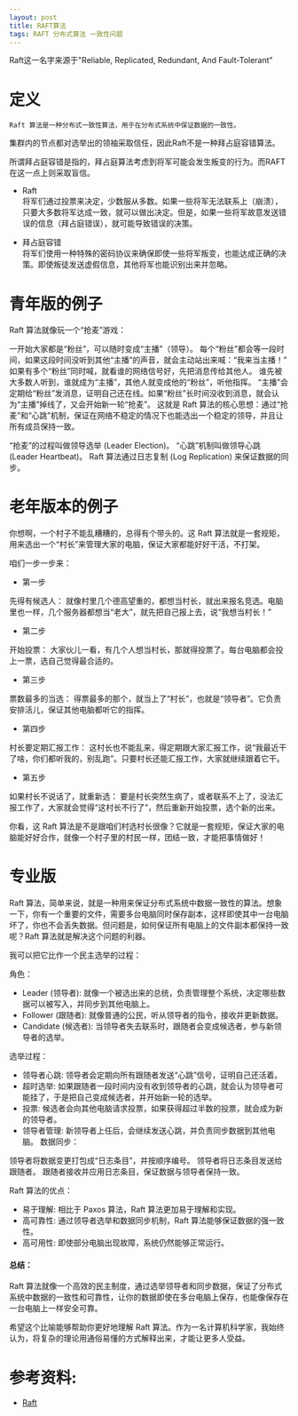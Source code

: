```yaml
---
layout: post
title: RAFT算法
tags: RAFT 分布式算法 一致性问题
--- 
```

Raft这一名字来源于"Reliable, Replicated, Redundant, And Fault-Tolerant"

# 定义

```
Raft 算法是一种分布式一致性算法，用于在分布式系统中保证数据的一致性。
```

集群内的节点都对选举出的领袖采取信任，因此Raft不是一种拜占庭容错算法。

所谓拜占庭容错是指的，拜占庭算法考虑到将军可能会发生叛变的行为。而RAFT在这一点上则采取盲信。

- Raft  
将军们通过投票来决定，少数服从多数。如果一些将军无法联系上（崩溃），只要大多数将军达成一致，就可以做出决定。但是，如果一些将军故意发送错误的信息（拜占庭错误），就可能导致错误的决策。

- 拜占庭容错  
将军们使用一种特殊的密码协议来确保即使一些将军叛变，也能达成正确的决策。即使叛徒发送虚假信息，其他将军也能识别出来并忽略。


# 青年版的例子
Raft 算法就像玩一个“抢麦”游戏：

一开始大家都是“粉丝”，可以随时变成“主播”（领导）。
每个“粉丝”都会等一段时间，如果这段时间没听到其他“主播”的声音，就会主动站出来喊：“我来当主播！”
如果有多个“粉丝”同时喊，就看谁的网络信号好，先把消息传给其他人。
谁先被大多数人听到，谁就成为“主播”，其他人就变成他的“粉丝”，听他指挥。
“主播”会定期给“粉丝”发消息，证明自己还在线。如果“粉丝”长时间没收到消息，就会认为“主播”掉线了，又会开始新一轮“抢麦”。
这就是 Raft 算法的核心思想：通过“抢麦”和“心跳”机制，保证在网络不稳定的情况下也能选出一个稳定的领导，并且让所有成员保持一致。

“抢麦”的过程叫做领导选举 (Leader Election)。
“心跳”机制叫做领导心跳 (Leader Heartbeat)。
Raft 算法通过日志复制 (Log Replication) 来保证数据的同步。


# 老年版本的例子
你想啊，一个村子不能乱糟糟的，总得有个带头的。这 Raft 算法就是一套规矩，用来选出一个“村长”来管理大家的电脑，保证大家都能好好干活，不打架。

咱们一步一步来：

- 第一步  

先得有候选人： 就像村里几个德高望重的，都想当村长，就出来报名竞选。电脑里也一样，几个服务器都想当“老大”，就先把自己报上去，说“我想当村长！”

- 第二步  

开始投票： 大家伙儿一看，有几个人想当村长，那就得投票了。每台电脑都会投上一票，选自己觉得最合适的。

- 第三步  

票数最多的当选： 得票最多的那个，就当上了“村长”，也就是“领导者”。它负责安排活儿，保证其他电脑都听它的指挥。

- 第四步  

村长要定期汇报工作： 这村长也不能乱来，得定期跟大家汇报工作，说“我最近干了啥，你们都听我的，别乱跑”。只要村长还能汇报工作，大家就继续跟着它干。

- 第五步  

如果村长不说话了，就重新选： 要是村长突然生病了，或者联系不上了，没法汇报工作了，大家就会觉得“这村长不行了”，然后重新开始投票，选个新的出来。


你看，这 Raft 算法是不是跟咱们村选村长很像？它就是一套规矩，保证大家的电脑能好好合作，就像一个村子里的村民一样，团结一致，才能把事情做好！


# 专业版
Raft 算法，简单来说，就是一种用来保证分布式系统中数据一致性的算法。想象一下，你有一个重要的文件，需要多台电脑同时保存副本，这样即使其中一台电脑坏了，你也不会丢失数据。但问题是，如何保证所有电脑上的文件副本都保持一致呢？Raft 算法就是解决这个问题的利器。

我可以把它比作一个民主选举的过程：

角色：
- Leader (领导者): 就像一个被选出来的总统，负责管理整个系统，决定哪些数据可以被写入，并同步到其他电脑上。
- Follower (跟随者): 就像普通的公民，听从领导者的指令，接收并更新数据。
- Candidate (候选者): 当领导者失去联系时，跟随者会变成候选者，参与新领导者的选举。

选举过程：
- 领导者心跳: 领导者会定期向所有跟随者发送“心跳”信号，证明自己还活着。
- 超时选举: 如果跟随者一段时间内没有收到领导者的心跳，就会认为领导者可能挂了，于是把自己变成候选者，并开始新一轮的选举。
- 投票: 候选者会向其他电脑请求投票，如果获得超过半数的投票，就会成为新的领导者。
- 领导者管理: 新领导者上任后，会继续发送心跳，并负责同步数据到其他电脑。
数据同步：

领导者将数据变更打包成“日志条目”，并按顺序编号。
领导者将日志条目发送给跟随者。
跟随者接收并应用日志条目，保证数据与领导者保持一致。

Raft 算法的优点：
- 易于理解: 相比于 Paxos 算法，Raft 算法更加易于理解和实现。
- 高可靠性: 通过领导者选举和数据同步机制，Raft 算法能够保证数据的强一致性。
- 高可用性: 即使部分电脑出现故障，系统仍然能够正常运行。

#### 总结：

Raft 算法就像一个高效的民主制度，通过选举领导者和同步数据，保证了分布式系统中数据的一致性和可靠性，让你的数据即使在多台电脑上保存，也能像保存在一台电脑上一样安全可靠。

希望这个比喻能够帮助你更好地理解 Raft 算法。作为一名计算机科学家，我始终认为，将复杂的理论用通俗易懂的方式解释出来，才能让更多人受益。

# 参考资料:
- [Raft](https://zh.wikipedia.org/wiki/Raft)
